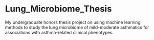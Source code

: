 # Lung_Microbiome_Thesis
My undergraduate honors thesis project on using machine learning methods to study the lung microbiome of mild-moderate asthmatics for associations with asthma-related clinical phenotypes.  
